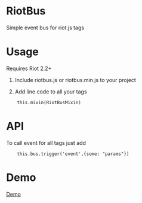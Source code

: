 ﻿RiotBus
============

Simple event bus for riot.js tags

Usage
============

Requires Riot 2.2+

1) Include riotbus.js or riotbus.min.js to your project

2) Add line code to all your tags

```
	this.mixin(RiotBusMixin)
```

API
============

To call event for all tags just add

```
	this.bus.trigger('event',{some: "params"})
```

Demo
============

[Demo](http://plnkr.co/edit/xkIKrP9Y4j6TmzeLJSVQ?p=preview)